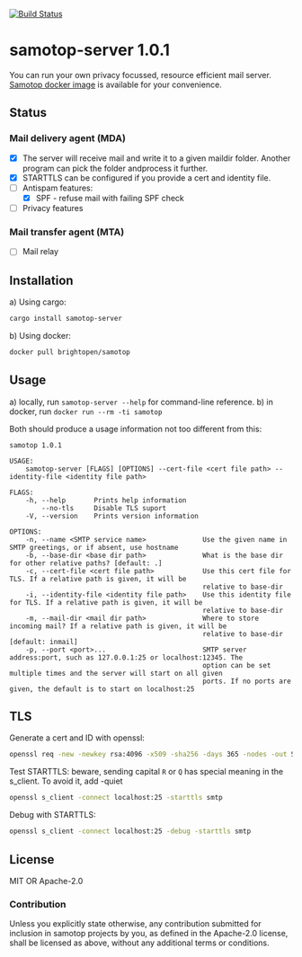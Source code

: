 [![Build Status](https://gitlab.com/BrightOpen/BackYard/Samotop/badges/develop/pipeline.svg)](https://gitlab.com/BrightOpen/BackYard/Samotop/commits/master)

# samotop-server 1.0.1

You can run your own privacy focussed, resource efficient mail server. [Samotop docker image](https://hub.docker.com/r/brightopen/samotop) is available for your convenience.

## Status

### Mail delivery agent (MDA)

- [x] The server will receive mail and write it to a given maildir folder. Another program can pick the folder andprocess it further.
- [x] STARTTLS can be configured if you provide a cert and identity file.
- [ ] Antispam features:
  - [x] SPF - refuse mail with failing SPF check
- [ ] Privacy features

### Mail transfer agent (MTA)

- [ ] Mail relay

## Installation

a) Using cargo:
   ```bash
   cargo install samotop-server
   ```
b) Using docker:
   ```bash
   docker pull brightopen/samotop
   ```

## Usage

a) locally, run `samotop-server --help` for command-line reference.
b) in docker, run `docker run --rm -ti samotop`

Both should produce a usage information not too different from this:

    samotop 1.0.1

    USAGE:
        samotop-server [FLAGS] [OPTIONS] --cert-file <cert file path> --identity-file <identity file path>

    FLAGS:
        -h, --help       Prints help information
            --no-tls     Disable TLS suport
        -V, --version    Prints version information

    OPTIONS:
        -n, --name <SMTP service name>              Use the given name in SMTP greetings, or if absent, use hostname
        -b, --base-dir <base dir path>              What is the base dir for other relative paths? [default: .]
        -c, --cert-file <cert file path>            Use this cert file for TLS. If a relative path is given, it will be
                                                    relative to base-dir
        -i, --identity-file <identity file path>    Use this identity file for TLS. If a relative path is given, it will be
                                                    relative to base-dir
        -m, --mail-dir <mail dir path>              Where to store incoming mail? If a relative path is given, it will be
                                                    relative to base-dir [default: inmail]
        -p, --port <port>...                        SMTP server address:port, such as 127.0.0.1:25 or localhost:12345. The
                                                    option can be set multiple times and the server will start on all given
                                                    ports. If no ports are given, the default is to start on localhost:25

## TLS

Generate a cert and ID with openssl:
```bash
openssl req -new -newkey rsa:4096 -x509 -sha256 -days 365 -nodes -out Samotop.crt -keyout Samotop.key
```

Test STARTTLS: beware, sending capital `R` or `Q` has special meaning in the s_client. To avoid it, add -quiet

```bash
openssl s_client -connect localhost:25 -starttls smtp
```

Debug with STARTTLS:
```bash
openssl s_client -connect localhost:25 -debug -starttls smtp
```

## License
MIT OR Apache-2.0

### Contribution
Unless you explicitly state otherwise, any contribution submitted for inclusion in samotop projects by you, as defined in the Apache-2.0 license, shall be licensed as above, without any additional terms or conditions.
